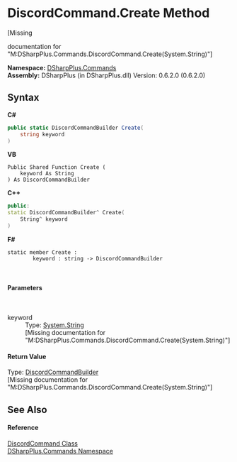 # DiscordCommand.Create Method 
 

\[Missing <summary> documentation for "M:DSharpPlus.Commands.DiscordCommand.Create(System.String)"\]

**Namespace:**&nbsp;<a href="fc38a4a5-4979-fd82-c5c3-f5d7b478e6e0">DSharpPlus.Commands</a><br />**Assembly:**&nbsp;DSharpPlus (in DSharpPlus.dll) Version: 0.6.2.0 (0.6.2.0)

## Syntax

**C#**<br />
``` C#
public static DiscordCommandBuilder Create(
	string keyword
)
```

**VB**<br />
``` VB
Public Shared Function Create ( 
	keyword As String
) As DiscordCommandBuilder
```

**C++**<br />
``` C++
public:
static DiscordCommandBuilder^ Create(
	String^ keyword
)
```

**F#**<br />
``` F#
static member Create : 
        keyword : string -> DiscordCommandBuilder 

```

<br />

#### Parameters
&nbsp;<dl><dt>keyword</dt><dd>Type: <a href="http://msdn2.microsoft.com/en-us/library/s1wwdcbf" target="_blank">System.String</a><br />\[Missing <param name="keyword"/> documentation for "M:DSharpPlus.Commands.DiscordCommand.Create(System.String)"\]</dd></dl>

#### Return Value
Type: <a href="5c4d2a03-4a9f-66c5-8338-a406be9f799e">DiscordCommandBuilder</a><br />\[Missing <returns> documentation for "M:DSharpPlus.Commands.DiscordCommand.Create(System.String)"\]

## See Also


#### Reference
<a href="134e2355-3212-b6c0-d76a-fc66459fdcfe">DiscordCommand Class</a><br /><a href="fc38a4a5-4979-fd82-c5c3-f5d7b478e6e0">DSharpPlus.Commands Namespace</a><br />